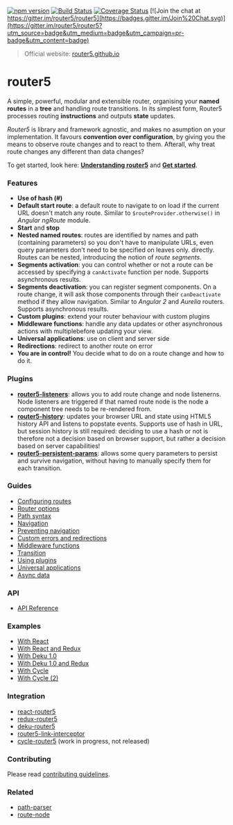 [![npm version](https://badge.fury.io/js/router5.svg)](http://badge.fury.io/js/router5)
[![Build Status](https://travis-ci.org/router5/router5.svg)](https://travis-ci.org/router5/router5)
[![Coverage Status](https://coveralls.io/repos/router5/router5/badge.svg)](https://coveralls.io/r/router5/router5)
[![Join the chat at https://gitter.im/router5/router5](https://badges.gitter.im/Join%20Chat.svg)](https://gitter.im/router5/router5?utm_source=badge&utm_medium=badge&utm_campaign=pr-badge&utm_content=badge)

> Official website: [router5.github.io](http://router5.github.io)

# router5

A simple, powerful, modular and extensible router, organising your __named routes__ in a __tree__ and handling route transitions.
In its simplest form, Router5 processes routing __instructions__ and outputs __state__ updates.

_Router5_ is library and framework agnostic, and makes no asumption on your implementation.
It favours __convention over configuration__, by giving you the means to observe route changes
and to react to them. Afterall, why treat route changes any different than data changes?

To get started, look here: __[Understanding router5](http://router5.github.io/docs/understanding-router5.html)__ and __[Get started](http://router5.github.io/docs/get-started.html)__.

### Features

- __Use of hash (#)__
- __Default start route__: a default route to navigate to on load if the current URL doesn't match any route. Similar to `$routeProvider.otherwise()` in _Angular ngRoute_ module.
- __Start__ and __stop__
- __Nested named routes__: routes are identified by names and path (containing parameters) so you don't have to manipulate URLs, even query parameters don't need to be specified on leaves only.
directly. Routes can be nested, introducing the notion of _route segments_.
- __Segments activation__: you can control whether or not a route can be accessed by specifying a `canActivate`
function per node. Supports asynchronous results.
- __Segments deactivation__: you can register segment components. On a route change, it will ask those components through their `canDeactivate` method if they allow navigation. Similar to _Angular 2_ and _Aurelia_ routers. Supports asynchronous results.
- __Custom plugins__: extend your router behaviour with custom plugins
- __Middleware functions__: handle any data updates or other asynchronous actions with multiplebefore updating your view.
- __Universal applications__: use on client and server side
- __Redirections__: redirect to another route on error
- __You are in control!__ You decide what to do on a route change and how to do it.


### Plugins

- __[router5-listeners](https://github.com/router5/router5-listeners)__: allows you to add route change and node listenerns. Node listeners are triggered if that named route node is the node a component tree needs to be re-rendered from.
- __[router5-history](https://github.com/router5/router5-history)__: updates your browser URL and state using HTML5 history API and listens to popstate events. Supports use of hash in URL, but session history is still required: deciding to use a hash or not is therefore not a decision based on browser support, but rather a decision based on server capabilities!
- __[router5-persistent-params](https://github.com/router5/router5-persistent-params)__: allows some query parameters to persist and survive navigation, without having to manually specify them for each transition.


### Guides

- [Configuring routes](http://router5.github.io/docs/configuring-routes.html)
- [Router options](http://router5.github.io/docs/router-options.html)
- [Path syntax](http://router5.github.io/docs/path-syntax.html)
- [Navigation](http://router5.github.io/docs/navigation.html)
- [Preventing navigation](http://router5.github.io/docs/preventing-navigation.html)
- [Custom errors and redirections](http://router5.github.io/docs/custom-errors.html)
- [Middleware functions](http://router5.github.io/docs/middleware.html)
- [Transition](http://router5.github.io/docs/transition.html)
- [Using plugins](http://router5.github.io/docs/plugins.html)
- [Universal applications](http://router5.github.io/docs/universal-applications.html)
- [Async data](http://router5.github.io/docs/async-data.html)


### API

- [API Reference](http://router5.github.io/docs/api-reference.html)


### Examples

- [With React](http://router5.github.io/docs/with-react.html)
- [With React and Redux](http://router5.github.io/docs/with-react-redux.html)
- [With Deku 1.0](http://router5.github.io/docs/with-deku.html)
- [With Deku 1.0 and Redux](http://router5.github.io/docs/with-deku-redux.html)
- [With Cycle](http://router5.github.io/docs/with-cycle.html)
- [With Cycle (2)](http://router5.github.io/example-cycle.html#/a)


### Integration

- [react-router5](https://github.com/router5/react-router5)
- [redux-router5](https://github.com/router5/redux-router5)
- [deku-router5](https://github.com/router5/deku-router5)
- [router5-link-interceptor](https://github.com/jas-chen/router5-link-interceptor)
- [cycle-router5](https://github.com/router5/cycle-router5) (work in progress, not released)


### Contributing

Please read [contributing guidelines](./CONTRIBUTING.md).

### Related

- [path-parser](https://github.com/troch/path-parser)
- [route-node](https://github.com/troch/route-node)
